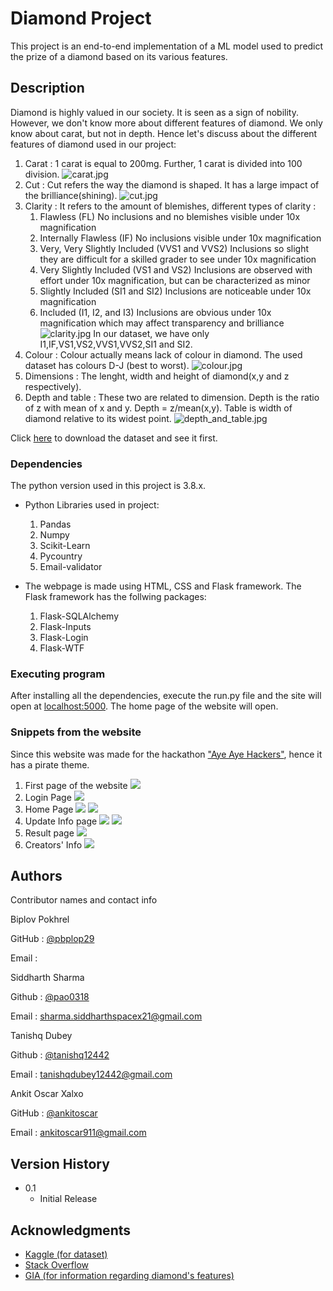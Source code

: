 # Diamond Project

This project is an end-to-end implementation of a ML model used to predict the prize of a diamond based on its various features.

## Description

Diamond is highly valued in our society. It is seen as a sign of nobility. However, we don't know more about different features of diamond. We only know about carat, but not in depth. Hence let's discuss about the different features of diamond used in our project:

1. Carat : 1 carat is equal to 200mg. Further, 1 carat is divided into 100 division.
![carat.jpg](https://4cs.gia.edu/wp-content/uploads/2017/05/Hero-Carat-Weight_700x394.jpg)
2. Cut : Cut refers the way the diamond is shaped. It has a large impact of the brilliance(shining).
![cut.jpg](https://www.brilliance.com/sites/default/files/images/brilliance-diamond-cut-chart.jpg)
3. Clarity : It refers to the amount of blemishes, different types of clarity :
    1. Flawless (FL) No inclusions and no blemishes visible under 10x magnification
    2. Internally Flawless (IF) No inclusions visible under 10x magnification
    3. Very, Very Slightly Included (VVS1 and VVS2) Inclusions so slight they are difficult for a skilled grader to see under 10x magnification
    4. Very Slightly Included (VS1 and VS2) Inclusions are observed with effort under 10x magnification, but can be characterized as minor
    5. Slightly Included (SI1 and SI2) Inclusions are noticeable under 10x magnification
    6. Included (I1, I2, and I3) Inclusions are obvious under 10x magnification which may affect transparency and brilliance
![clarity.jpg](https://selectingadiamond.com/wp-content/uploads/2019/10/Diamond-Clarity.jpg)
In our dataset, we have only I1,IF,VS1,VS2,VVS1,VVS2,SI1 and SI2.
4. Colour : Colour actually means lack of colour in diamond. The used dataset has colours D-J (best to worst).
![colour.jpg](https://beyond4cs.com/wp-content/uploads/2019/02/diamond-color-chart-with-example-diamonds-of-each-alphabet.jpg)
5. Dimensions : The lenght, width and height of diamond(x,y and z respectively).
6. Depth and table : These two are related to dimension. Depth is the ratio of z with mean of x and y.
Depth  = z/mean(x,y). Table is width of diamond relative to its widest point.
![depth_and_table.jpg](https://www.diamonds.pro/wp-content/uploads/2019/02/diamond-depth-and-table.png)

Click [here](https://www.kaggle.com/shivam2503/diamonds/download) to download the dataset and see it first.


### Dependencies

The python version used in this project is 3.8.x.
* Python Libraries used in project:
    1. Pandas
    2. Numpy
    3. Scikit-Learn
    4. Pycountry
    5. Email-validator 

* The webpage is made using HTML, CSS and Flask framework. The Flask framework has the follwing packages:
    1. Flask-SQLAlchemy
    2. Flask-Inputs
    3. Flask-Login
    4. Flask-WTF



### Executing program

After installing all the dependencies, execute the run.py file and the site will open at [localhost:5000](localhost:5000). The home page of the website will open.

### Snippets from the website

Since this website was made for the hackathon ["Aye Aye Hackers"](https://organize.mlh.io/participants/events/4093-aye-aye-hackers), hence it has a pirate theme.


1. First page of the website
![](Screenshot(76).png)
2. Login Page 
![](Screenshot(77).png)
3. Home Page
![](Screenshot(78).png)
![](Screenshot(79).png)
4. Update Info page
![](Screenshot(84).png)
![](Screenshot(85).png)
5. Result page
![](Screenshot(81).png)
6. Creators' Info
![](Screenshot(82).png)
## Authors

Contributor names and contact info

Biplov Pokhrel 

GitHub : [@pbplop29](https://github.com/pbplop29)

Email : 

Siddharth Sharma

Github : [@pao0318](https://github.com/pao0318)

Email : sharma.siddharthspacex21@gmail.com

Tanishq Dubey

Github : [@tanishq12442](https://github.com/tanishq12442)

Email : tanishqdubey12442@gmail.com

Ankit Oscar Xalxo 

GitHub : [@ankitoscar](https://github.com/ankitoscar)

Email : ankitoscar911@gmail.com


## Version History
* 0.1
    * Initial Release


## Acknowledgments

* [Kaggle (for dataset)](https://kaggle.com)
* [Stack Overflow](https://stackoverflow.com)
* [GIA (for information regarding diamond's features)](https://4cs.gia.edu/)